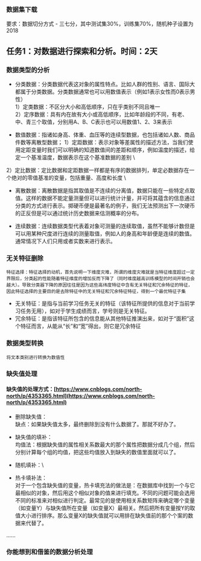 ### 数据集下载

要求：数据切分方式 - 三七分，其中测试集30%，训练集70%，随机种子设置为2018

## 任务1：对数据进行探索和分析。时间：2天

### 数据类型的分析
* 分类数据：分类数据代表这对象的属性特点。比如人群的性别、语言、国际大都属于分类数据。分类数据通常也可以用数值表示（例如1表示女性而0表示男性）\
 1）定类数据：不区分大小和高低顺序，只在乎类别不同且唯一 \
 2）定序数据：具有内在故有大小或高低顺序，比如年龄段的不同，有老、中、青三个取值，分别用A、B、C表示也可以用数值1、2、3来表示 

* 数值数据：指诸如身高、体重、血压等的连续型数据，也包括诸如人数、商品件数等离散型数据；
 1）定距数据：表示对象等差属性的描述方法，当我们使用定距变量时我们可以明确的知道数值间的差距和顺序，例如温度的描述，给定一个基准温度，数据表示在这个基准数据的差别 \

 2）定比数据：定比数据和定距数据一样都是有序的数据排列，单定必数据存在一个绝对的零值基准的变量，包括重量、高度和长度 \

 * 离散数据：离散数据是指其取值是不连续的分离值，数据只能在一些特定点取值。这样的数据不能定量测量但可以进行统计计量，并可将其蕴含的信息通过分类的方式进行表示。掷硬币便是最著名的例子，我们无法预测出下一次硬币的正反但是可以通过统计历史数据来估测概率的分布。

 * 连续数据：连续数据类型代表着对象可测量的连续取值，虽然不能够计数但是可以用某种尺度进行连续的测量取值，例如人的身高和年龄便是连续的数值。通常情况下人们只用或者实数来进行表示。


### 无关特征删除
    特征选择：特征选择的动机，首先说明一下维度灾难，所谓的维度灾难就是当特征维度超过一定界限后，分类起的性能随着特征维度的增加反而下降了（同时维度越高训练模型的时间开销也会越大）。导致分类器下降的原因往往是因为这些高纬度特征中含有无关特征和冗余特征的特征，因此特征选择的主要目的是去除特征中的无关特征和冗余特征特征，得到一个最优特征子集
    
* 无关特征：是指与当前学习任务无关的特征（该特征所提供的信息对于当前学习任务无用），如对于学生成绩而言，学号则是无关特征。 
* 冗余特征：是指该特征所包含的信息能从其他特征推演出来，如对于“面积”这个特征而言，从能从“长”和“宽”得出，则它是冗余特征

### 数据类型转换
    将文本类别进行转换为数值性

### 缺失值处理
#### 缺失值的处理方式：[https://www.cnblogs.com/north-north/p/4353365.html](https://www.cnblogs.com/north-north/p/4353365.html)
* 删除缺失值：\
    缺点：如果缺失值太多，最终删除到没有什么数据了。那就不好办了。

* 缺失值的填补：\
    均值法：根据缺失值的属性相关系数最大的那个属性把数据分成几个组，然后分别计算每个组的均值，把这些均值放入到缺失的数值里面就可以了。

* 随机填补：\

* 热卡填补法：\
    对于一个包含缺失值的变量，热卡填充法的做法是：在数据库中找到一个与它最相似的对象，然后用这个相似对象的值来进行填充。不同的问题可能会选用不同的标准来对相似进行判定。最常见的是使用相关系数矩阵来确定哪个变量（如变量Y）与缺失值所在变量（如变量X）最相关。然后把所有变量按Y的取值大小进行排序。那么变量X的缺失值就可以用排在缺失值前的那个个案的数据来代替了。

......

### 你能想到和借鉴的数据分析处理

